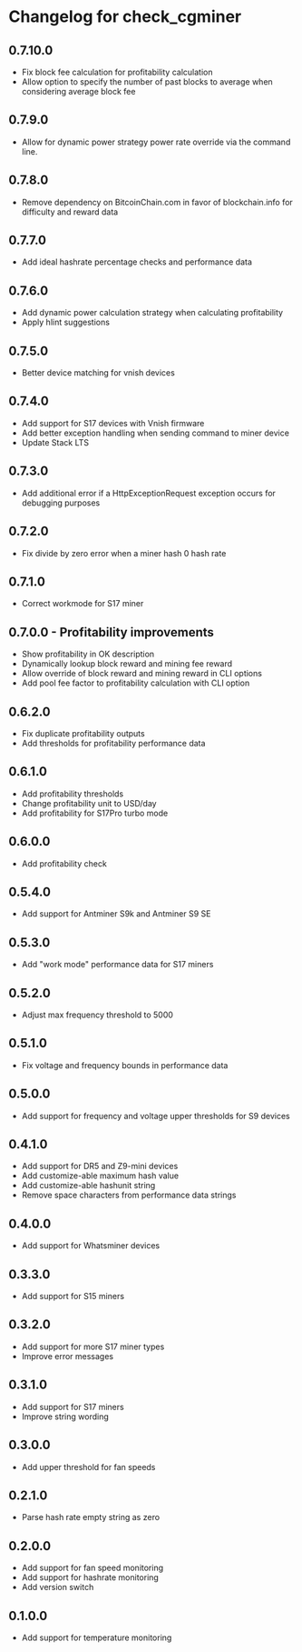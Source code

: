 # Changelog for check_cgminer

## 0.7.10.0

- Fix block fee calculation for profitability calculation
- Allow option to specify the number of past blocks to average when considering average block fee

## 0.7.9.0

- Allow for dynamic power strategy power rate override via the command line.

## 0.7.8.0

- Remove dependency on BitcoinChain.com in favor of blockchain.info for difficulty and reward data

## 0.7.7.0

- Add ideal hashrate percentage checks and performance data

## 0.7.6.0

- Add dynamic power calculation strategy when calculating profitability
- Apply hlint suggestions

## 0.7.5.0

- Better device matching for vnish devices

## 0.7.4.0

- Add support for S17 devices with Vnish firmware
- Add better exception handling when sending command to miner device
- Update Stack LTS

## 0.7.3.0

- Add additional error if a HttpExceptionRequest exception occurs for debugging purposes

## 0.7.2.0

- Fix divide by zero error when a miner hash 0 hash rate

## 0.7.1.0

- Correct workmode for S17 miner

## 0.7.0.0 - Profitability improvements

- Show profitability in OK description
- Dynamically lookup block reward and mining fee reward
- Allow override of block reward and mining reward in CLI options
- Add pool fee factor to profitability calculation with CLI option

## 0.6.2.0

- Fix duplicate profitability outputs
- Add thresholds for profitability performance data

## 0.6.1.0

- Add profitability thresholds
- Change profitability unit to USD/day
- Add profitability for S17Pro turbo mode

## 0.6.0.0

- Add profitability check

## 0.5.4.0

- Add support for Antminer S9k and Antminer S9 SE

## 0.5.3.0

- Add "work mode" performance data for S17 miners

## 0.5.2.0

- Adjust max frequency threshold to 5000

## 0.5.1.0

- Fix voltage and frequency bounds in performance data

## 0.5.0.0

- Add support for frequency and voltage upper thresholds for S9 devices

## 0.4.1.0

- Add support for DR5 and Z9-mini devices
- Add customize-able maximum hash value
- Add customize-able hashunit string
- Remove space characters from performance data strings

## 0.4.0.0

- Add support for Whatsminer devices

## 0.3.3.0

- Add support for S15 miners

## 0.3.2.0

- Add support for more S17 miner types
- Improve error messages

## 0.3.1.0

- Add support for S17 miners
- Improve string wording

## 0.3.0.0

- Add upper threshold for fan speeds

## 0.2.1.0

- Parse hash rate empty string as zero

## 0.2.0.0

- Add support for fan speed monitoring
- Add support for hashrate monitoring
- Add version switch

## 0.1.0.0

- Add support for temperature monitoring
